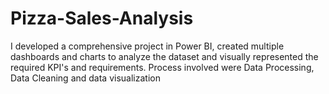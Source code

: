 # Pizza-Sales-Analysis
I developed a comprehensive project in Power BI, created multiple dashboards and charts to analyze the dataset and visually represented the required KPI's and requirements. Process involved were Data Processing, Data Cleaning and data visualization
